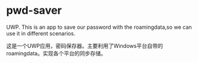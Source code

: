 # pwd-saver
UWP. This is an app to save our password with the roamingdata,so we can use it in different scenarios.

这是一个UWP应用，密码保存器。主要利用了Windows平台自带的roamingdata。实现各个平台的同步存储。
